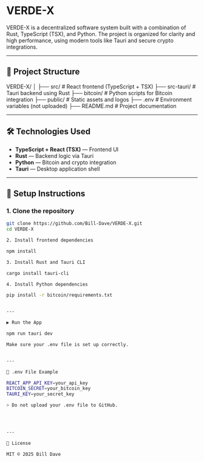 
# VERDE-X

VERDE-X is a decentralized software system built with a combination of Rust, TypeScript (TSX), and Python. The project is organized for clarity and high performance, using modern tools like Tauri and secure crypto integrations.

___

## 📂 Project Structure

VERDE-X/ │ ├── src/             # React frontend (TypeScript + TSX) ├── src-tauri/       # Tauri backend using Rust ├── bitcoin/         # Python scripts for Bitcoin integration ├── public/          # Static assets and logos ├── .env             # Environment variables (not uploaded) ├── README.md        # Project documentation

---

## 🛠️ Technologies Used

- **TypeScript + React (TSX)** — Frontend UI
- **Rust** — Backend logic via Tauri
- **Python** — Bitcoin and crypto integration
- **Tauri** — Desktop application shell

---

## 🔧 Setup Instructions

### 1. Clone the repository
```bash
git clone https://github.com/Bill-Dave/VERDE-X.git
cd VERDE-X

2. Install frontend dependencies

npm install

3. Install Rust and Tauri CLI

cargo install tauri-cli

4. Install Python dependencies

pip install -r bitcoin/requirements.txt


---

▶️ Run the App

npm run tauri dev

Make sure your .env file is set up correctly.


---

🔐 .env File Example

REACT_APP_API_KEY=your_api_key
BITCOIN_SECRET=your_bitcoin_key
TAURI_KEY=your_secret_key

> Do not upload your .env file to GitHub.




---

📄 License

MIT © 2025 Bill Dave
